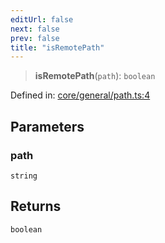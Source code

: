 ```yaml
---
editUrl: false
next: false
prev: false
title: "isRemotePath"
---
```


> **isRemotePath**(`path`): `boolean`

Defined in: [core/general/path.ts:4](https://github.com/datisthq/dpkit/blob/7a3ebb9422265a09d2e84e0952d10e0101139f80/core/general/path.ts#L4)

## Parameters

### path

`string`

## Returns

`boolean`
